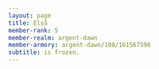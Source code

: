 ```yaml
---
layout: page
title: Elså
member-rank: 5
member-realm: argent-dawn
member-armory: argent-dawn/108/161567596
subtitle: is frozen.
---
```



